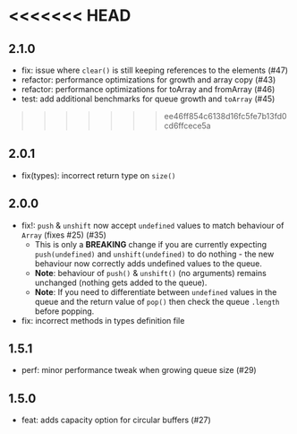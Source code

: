 <<<<<<< HEAD
=======
## 2.1.0

 - fix: issue where `clear()` is still keeping references to the elements (#47)
 - refactor: performance optimizations for growth and array copy (#43)
 - refactor: performance optimizations for toArray and fromArray (#46)
 - test: add additional benchmarks for queue growth and `toArray` (#45)

>>>>>>> ee46ff854c6138d16fc5fe7b13fd0cd6ffcece5a
## 2.0.1

 - fix(types): incorrect return type on `size()`

## 2.0.0

 - fix!: `push` & `unshift` now accept `undefined` values to match behaviour of `Array` (fixes #25) (#35)
   - This is only a **BREAKING** change if you are currently expecting `push(undefined)` and `unshift(undefined)` to do
     nothing - the new behaviour now correctly adds undefined values to the queue.
   - **Note**: behaviour of `push()` & `unshift()` (no arguments) remains unchanged (nothing gets added to the queue).
   - **Note**: If you need to differentiate between `undefined` values in the queue and the return value of `pop()` then
     check the queue `.length` before popping.
 - fix: incorrect methods in types definition file

## 1.5.1

 - perf: minor performance tweak when growing queue size (#29)

## 1.5.0

 - feat: adds capacity option for circular buffers (#27)

